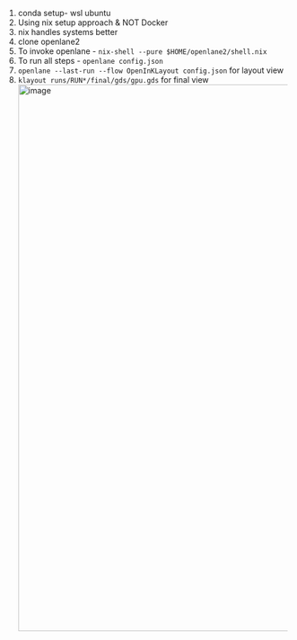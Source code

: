 1. conda setup- wsl ubuntu
2. Using nix setup approach & NOT Docker
3. nix handles systems better
4. clone openlane2
5. To invoke openlane - `nix-shell --pure $HOME/openlane2/shell.nix`
6. To run all steps - `openlane config.json`
7. `openlane --last-run --flow OpenInKLayout config.json` for layout view
8. `klayout runs/RUN*/final/gds/gpu.gds` for final view
   <img width="1920" height="973" alt="image" src="https://github.com/user-attachments/assets/98632e38-5d6c-45f6-86b0-a58104dd3477" />
